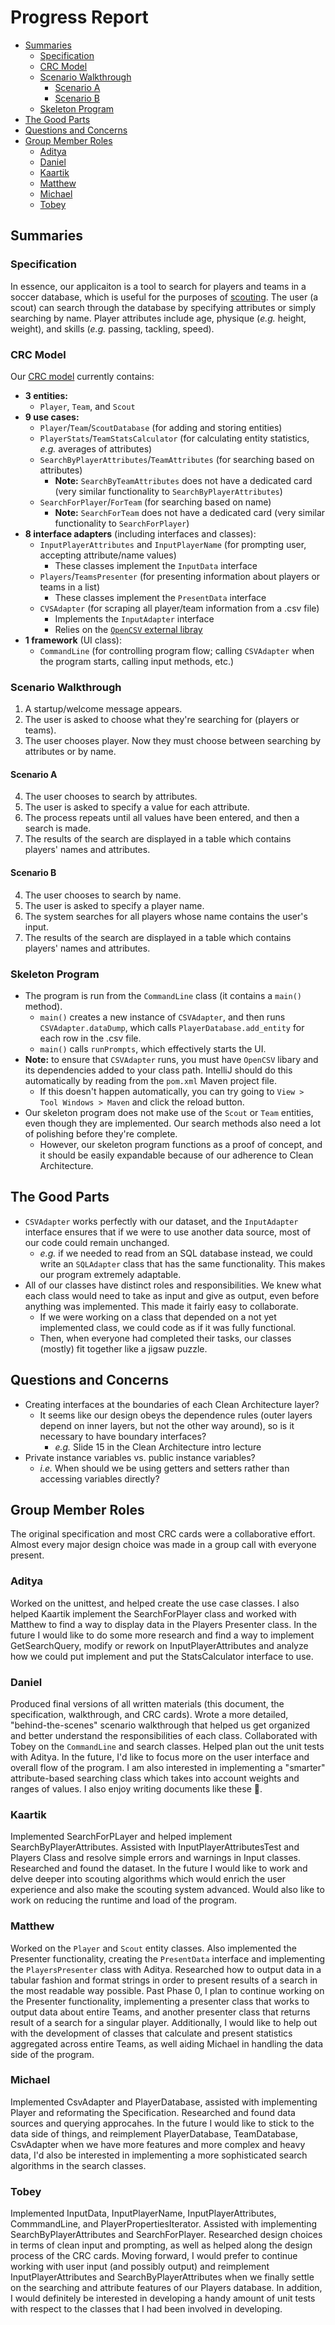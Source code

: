 # Progress Report

- [Summaries](#summaries)
  - [Specification](#specification)
  - [CRC Model](#crc-model)
  - [Scenario Walkthrough](#scenario-walkthrough)
    - [Scenario A](#scenario-a)
    - [Scenario B](#scenario-b)
  - [Skeleton Program](#skeleton-program)
- [The Good Parts](#the-good-parts)
- [Questions and Concerns](#questions-and-concerns)
- [Group Member Roles](#group-member-roles)
  - [Aditya](#aditya)
  - [Daniel](#daniel)
  - [Kaartik](#kaartik)
  - [Matthew](#matthew)
  - [Michael](#michael)
  - [Tobey](#tobey)

## Summaries

### Specification

In essence, our applicaiton is a tool to search for players and teams in a soccer database, which is useful for the purposes of [scouting](https://en.wikipedia.org/wiki/Scout_(association_football)). The user (a scout) can search through the database by specifying attributes or simply searching by name. Player attributes include age, physique (*e.g.* height, weight), and skills (*e.g.* passing, tackling, speed).

### CRC Model

Our [CRC model](https://github.com/CSC207-UofT/course-project-team-scouts/blob/main/phase0/crc_model.pdf) currently contains:
- **3 entities:**
  - `Player`, `Team`, and `Scout`
- **9 use cases:**
  - `Player`/`Team`/`ScoutDatabase` (for adding and storing entities)
  - `PlayerStats`/`TeamStatsCalculator` (for calculating entity statistics, *e.g.* averages of attributes)
  - `SearchByPlayerAttributes`/`TeamAttributes` (for searching based on attributes)
    - **Note:** `SearchByTeamAttributes` does not have a dedicated card (very similar functionality to `SearchByPlayerAttributes`)
  - `SearchForPlayer`/`ForTeam` (for searching based on name)
    - **Note:** `SearchForTeam` does not have a dedicated card (very similar functionality to `SearchForPlayer`)
- **8 interface adapters** (including interfaces and classes):
  - `InputPlayerAttributes` and `InputPlayerName` (for prompting user, accepting attribute/name values)
    - These classes implement the `InputData` interface
  - `Players`/`TeamsPresenter` (for presenting information about players or teams in a list)
    - These classes implement the `PresentData` interface
  - `CVSAdapter` (for scraping all player/team information from a .csv file)
    - Implements the `InputAdapter` interface
    - Relies on the [`OpenCSV` external libray](http://opencsv.sourceforge.net/)
- **1 framework** (UI class):
  - `CommandLine` (for controlling program flow; calling `CSVAdapter` when the program starts, calling input methods, etc.)

### Scenario Walkthrough

1. A startup/welcome message appears.
2. The user is asked to choose what they're searching for (players or teams).
3. The user chooses player. Now they must choose between searching by attributes or by name.

#### Scenario A

4. The user chooses to search by attributes.
5. The user is asked to specify a value for each attribute.
6. The process repeats until all values have been entered, and then a search is made.
7. The results of the search are displayed in a table which contains players' names and attributes.

#### Scenario B

4. The user chooses to search by name.
5. The user is asked to specify a player name.
6. The system searches for all players whose name contains the user's input.
7. The results of the search are displayed in a table which contains players' names and attributes.

### Skeleton Program

- The program is run from the `CommandLine` class (it contains a `main()` method).
  - `main()` creates a new instance of `CSVAdapter`, and then runs `CSVAdapter.dataDump`, which calls `PlayerDatabase.add_entity` for each row in the .csv file.
  - `main()` calls `runPrompts`, which effectively starts the UI.
- **Note:** to ensure that `CSVAdapter` runs, you must have `OpenCSV` libary and its dependencies added to your class path. IntelliJ should do this automatically by reading from the `pom.xml` Maven project file.
  - If this doesn't happen automatically, you can try going to `View > Tool Windows > Maven` and click the reload button.
- Our skeleton program does not make use of the `Scout` or `Team` entities, even though they are implemented. Our search methods also need a lot of polishing before they're complete.
  - However, our skeleton program functions as a proof of concept, and it should be easily expandable because of our adherence to Clean Architecture.

## The Good Parts

- `CSVAdapter` works perfectly with our dataset, and the `InputAdapter` interface ensures that if we were to use another data source, most of our code could remain unchanged.
  - *e.g.* if we needed to read from an SQL database instead, we could write an `SQLAdapter` class that has the same functionality. This makes our program extremely adaptable.
- All of our classes have distinct roles and responsibilities. We knew what each class would need to take as input and give as output, even before anything was implemented. This made it fairly easy to collaborate.
  - If we were working on a class that depended on a not yet implemented class, we could code as if it was fully functional.
  - Then, when everyone had completed their tasks, our classes (mostly) fit together like a jigsaw puzzle.

## Questions and Concerns

- Creating interfaces at the boundaries of each Clean Architecture layer?
  - It seems like our design obeys the dependence rules (outer layers depend on inner layers, but not the other way around), so is it necessary to have boundary interfaces?
    - *e.g.* Slide 15 in the Clean Architecture intro lecture
- Private instance variables vs. public instance variables?
  - *i.e.* When should we be using getters and setters rather than accessing variables directly?

## Group Member Roles

The original specification and most CRC cards were a collaborative effort. Almost every major design choice was made in a group call with everyone present.

### Aditya

Worked on the unittest, and helped create the use case classes. I also helped Kaartik implement the SearchForPlayer class and worked with Matthew to find a way to display data in the Players Presenter class. In the future I would like to do some more research and find a way to implement GetSearchQuery, modify or rework on InputPlayerAttributes and analyze how we could put implement and put the StatsCalculator interface to use.

### Daniel

Produced final versions of all written materials (this document, the specification, walkthrough, and CRC cards). 
Wrote a more detailed, "behind-the-scenes" scenario walkthrough that helped us get organized and better understand the responsibilities of each class. 
Collaborated with Tobey on the `CommandLine` and search classes. 
Helped plan out the unit tests with Aditya. 
In the future, I'd like to focus more on the user interface and overall flow of the program. 
I am also interested in implementing a "smarter" attribute-based searching class which takes into account weights and ranges of values. 
I also enjoy writing documents like these 🙂.

### Kaartik

Implemented SearchForPLayer and helped implement SearchByPlayerAttributes. Assisted with InputPlayerAttributesTest and Players Class and resolve simple errors and warnings in Input classes. Researched and found the dataset. In the future I would like to work and delve deeper into scouting algorithms which would enrich the user experience and also make the scouting system advanced. Would also like to work on reducing the runtime and load of the program.

### Matthew

Worked on the `Player` and `Scout` entity classes. Also
implemented the Presenter functionality, creating the `PresentData`
interface and implementing the `PlayersPresenter` class with Aditya.
Researched how to output data in a tabular fashion and format strings
in order to present results of a search in the most readable way possible.
Past Phase 0, I plan to continue working on the Presenter functionality,
implementing a presenter class that works to output data
about entire Teams, and another presenter class that returns result of a search for a singular
player. Additionally, I would like to help out with the development
of classes that calculate and present statistics aggregated across
entire Teams, as well aiding Michael in handling the data side
of the program.

### Michael

Implemented CsvAdapter and PlayerDatabase, assisted with implementing Player and reformating the Specification. Researched  and found data sources and querying approcahes. In the future I would like to stick to the data side of things, and reimplement PlayerDatabase, TeamDatabase, CsvAdapter when we have more features and more complex and heavy data, I'd also be interested in implementing a more sophisticated search algorithms in the search classes. 

### Tobey

Implemented InputData, InputPlayerName, InputPlayerAttributes, CommmandLine, and PlayerPropertiesIterator. Assisted with implementing SearchByPlayerAttributes and SearchForPlayer. Researched design choices in terms of clean input and prompting, as well as helped along the design process of the CRC cards. Moving forward, I would prefer to continue working with user input (and possibly output) and reimplement InputPlayerAttributes and SearchByPlayerAttributes when we finally settle on the searching and attribute features of our Players database. In addition, I would definitely be interested in developing a handy amount of unit tests with respect to the classes that I had been involved in developing. 
